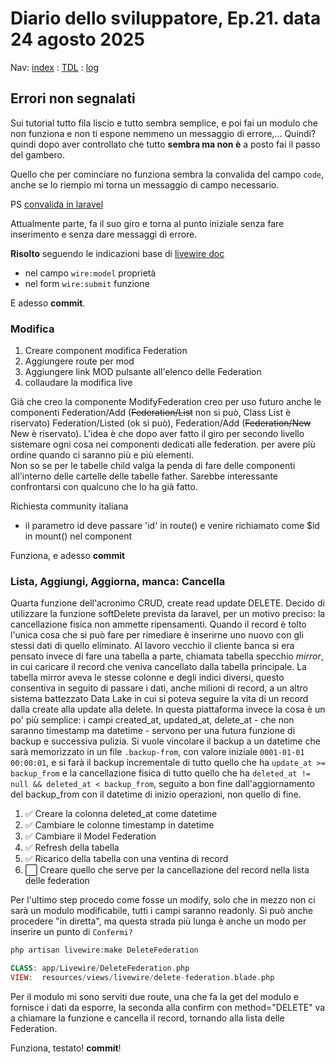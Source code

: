 # Diario dello sviluppatore, Ep.21. data 24 agosto 2025

Nav: [index](../index.md) : [TDL](../TDL.md) : [log](../../storage/logs/laravel.log)

## Errori non segnalati

Sui tutorial tutto fila liscio e tutto sembra semplice,
e poi fai un modulo che non funziona e non ti espone nemmeno
un messaggio di errore,... Quindi? quindi dopo aver controllato che
tutto **sembra ma non è** a posto fai il passo del gambero.

Quello che per cominciare no funziona sembra la convalida del campo `code`, anche se lo riempio mi torna un messaggio di campo necessario.

PS [convalida in laravel](https://laravel.com/docs/12.x/validation#form-request-validation)

Attualmente parte, fa il suo giro e torna al punto iniziale senza fare inserimento e senza dare messaggi di errore.

**Risolto** seguendo le indicazioni base di [livewire doc](https://livewire.laravel.com/docs/wire-model)

- nel campo `wire:model` proprietà
- nel form `wire:submit` funzione

E adesso **commit**.

### Modifica

1. Creare component modifica Federation
1. Aggiungere route per mod
1. Aggiungere link MOD pulsante all'elenco delle Federation
1. collaudare la modifica live

Già che creo la componente ModifyFederation creo per uso futuro anche le componenti Federation/Add (~~Federation/List~~ non si può, Class List è riservato) Federation/Listed (ok si può), Federation/Add (~~Federation/New~~ New è riservato).
L'idea è che dopo aver fatto il giro per secondo livello sistemare ogni cosa nei componenti dedicati alle federation. per avere più ordine quando ci saranno più e più elementi.  
Non so se per le tabelle child valga la penda di fare delle componenti all'interno delle cartelle delle tabelle father. Sarebbe interessante confrontarsi con qualcuno che lo ha già fatto.

Richiesta community italiana

- il parametro id deve passare 'id' in route() e venire
  richiamato come $id in mount() nel component

Funziona, e adesso **commit**

### Lista, Aggiungi, Aggiorna, manca: Cancella

Quarta funzione dell'acronimo CRUD, create read update DELETE.
Decido di utilizzare la funzione softDelete prevista
da laravel, per un motivo preciso: la cancellazione fisica
non ammette ripensamenti. Quando il record è tolto l'unica
cosa che si può fare per rimediare è inserirne uno nuovo
con gli stessi dati di quello eliminato. Al lavoro vecchio
il cliente banca si era pensato invece di fare una tabella
a parte, chiamata tabella specchio *mirror*, in cui caricare
il record che veniva cancellato dalla tabella principale.
La tabella mirror aveva le stesse colonne e degli indici
diversi, questo consentiva in seguito di passare i dati,
anche milioni di record, a un altro sistema battezzato
Data Lake in cui si poteva seguire la vita di un record
dalla create alla update alla delete. In questa piattaforma
invece la cosa è un po' più semplice: i campi created_at,
updated_at, delete_at - che non saranno timestamp ma datetime -
servono per una futura funzione di backup e successiva
pulizia. Si vuole vincolare il backup a un datetime
che sarà memorizzato in un file `.backup-from`, con valore
iniziale `0001-01-01 00:00:01`, e si farà il backup
incrementale di tutto quello che ha `update_at >= backup_from`
e la cancellazione fisica di tutto quello che ha
`deleted_at != null && deleted_at < backup_from`, seguito
a bon fine dall'aggiornamento del backup_from con il datetime
di inizio operazioni, non quello di fine.

1. ✅ Creare la colonna deleted_at come datetime
1. ✅ Cambiare le colonne timestamp in datetime
1. ✅ Cambiare il Model Federation
1. ✅ Refresh della tabella
1. ✅ Ricarico della tabella con una ventina di record
1. ⬜️ Creare quello che serve per la cancellazione del record
nella lista delle federation

Per l'ultimo step procedo come fosse un modify, solo che in mezzo non ci sarà un modulo modificabile, tutti i campi saranno readonly. Si può anche procedere "in diretta", ma questa strada più lunga è anche un modo per inserire un
punto di `Confermi?`

```php
php artisan livewire:make DeleteFederation

CLASS: app/Livewire/DeleteFederation.php
VIEW:  resources/views/livewire/delete-federation.blade.php
```

Per il modulo mi sono serviti due route, una che fa la get del modulo
e fornisce i dati da esporre, la seconda alla confirm con method="DELETE"
va a chiamare la funzione e cancella il record, tornando alla lista delle
Federation.

Funziona, testato! **commit**!
